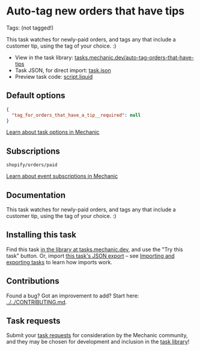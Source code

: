 # Auto-tag new orders that have tips

Tags: (not tagged!)

This task watches for newly-paid orders, and tags any that include a customer tip, using the tag of your choice. :)

* View in the task library: [tasks.mechanic.dev/auto-tag-orders-that-have-tips](https://tasks.mechanic.dev/auto-tag-orders-that-have-tips)
* Task JSON, for direct import: [task.json](../../tasks/auto-tag-orders-that-have-tips.json)
* Preview task code: [script.liquid](./script.liquid)

## Default options

```json
{
  "tag_for_orders_that_have_a_tip__required": null
}
```

[Learn about task options in Mechanic](https://learn.mechanic.dev/core/tasks/options)

## Subscriptions

```liquid
shopify/orders/paid
```

[Learn about event subscriptions in Mechanic](https://learn.mechanic.dev/core/tasks/subscriptions)

## Documentation

This task watches for newly-paid orders, and tags any that include a customer tip, using the tag of your choice. :)

## Installing this task

Find this task [in the library at tasks.mechanic.dev](https://tasks.mechanic.dev/auto-tag-orders-that-have-tips), and use the "Try this task" button. Or, import [this task's JSON export](../../tasks/auto-tag-orders-that-have-tips.json) – see [Importing and exporting tasks](https://learn.mechanic.dev/core/tasks/import-and-export) to learn how imports work.

## Contributions

Found a bug? Got an improvement to add? Start here: [../../CONTRIBUTING.md](../../CONTRIBUTING.md).

## Task requests

Submit your [task requests](https://mechanic.canny.io/task-requests) for consideration by the Mechanic community, and they may be chosen for development and inclusion in the [task library](https://tasks.mechanic.dev/)!
